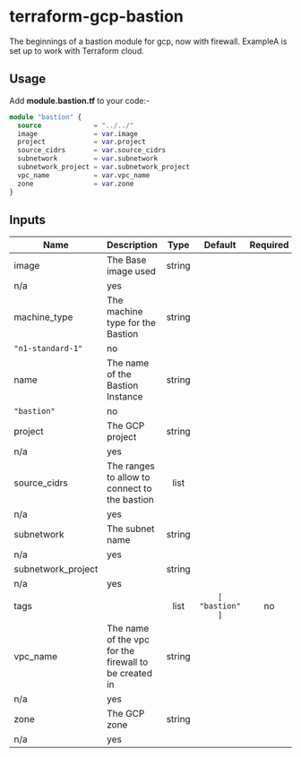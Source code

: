 
# terraform-gcp-bastion

The beginnings of a bastion module for gcp, now with firewall.
ExampleA is set up to work with Terraform cloud.

## Usage

Add **module.bastion.tf** to your code:-

```terraform
module "bastion" {
  source             = "../../"
  image              = var.image
  project            = var.project
  source_cidrs       = var.source_cidrs
  subnetwork         = var.subnetwork
  subnetwork_project = var.subnetwork_project
  vpc_name           = var.vpc_name
  zone               = var.zone
}
```

<!-- BEGINNING OF PRE-COMMIT-TERRAFORM DOCS HOOK -->
## Inputs

| Name | Description | Type | Default | Required |
|------|-------------|:----:|:-----:|:-----:|
| image | The Base image used | string
 | n/a | yes |
| machine\_type | The machine type for the Bastion | string
 | `"n1-standard-1"` | no |
| name | The name of the Bastion Instance | string
 | `"bastion"` | no |
| project | The GCP project | string
 | n/a | yes |
| source\_cidrs | The ranges to allow to connect to the bastion | list
 | n/a | yes |
| subnetwork | The subnet name | string
 | n/a | yes |
| subnetwork\_project |  | string
 | n/a | yes |
| tags |  | list | `[ "bastion" ]` | no |
| vpc\_name | The name of the vpc for the firewall to be created in | string
 | n/a | yes |
| zone | The GCP zone | string
 | n/a | yes |

<!-- END OF PRE-COMMIT-TERRAFORM DOCS HOOK -->
